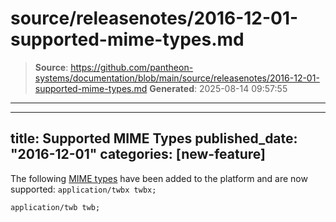 # source/releasenotes/2016-12-01-supported-mime-types.md

> **Source**: https://github.com/pantheon-systems/documentation/blob/main/source/releasenotes/2016-12-01-supported-mime-types.md
> **Generated**: 2025-08-14 09:57:55

---

---
title: Supported MIME Types
published_date: "2016-12-01"
categories: [new-feature]
---
The following [MIME types](/mime-types) have been added to the platform and are now supported:
`application/twbx twbx;`

`application/twb twb;`
